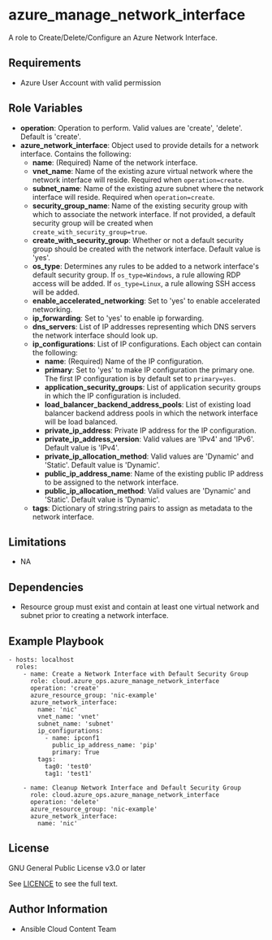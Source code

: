 azure_manage_network_interface
==================

A role to Create/Delete/Configure an Azure Network Interface.

Requirements
------------

* Azure User Account with valid permission

Role Variables
--------------

* **operation**: Operation to perform. Valid values are 'create', 'delete'. Default is 'create'.
* **azure_network_interface**: Object used to provide details for a network interface. Contains the following:
  - **name**: (Required) Name of the network interface.
  - **vnet_name**: Name of the existing azure virtual network where the network interface will reside. Required when `operation=create`.
  - **subnet_name**: Name of the existing azure subnet where the network interface will reside. Required when `operation=create`.
  - **security_group_name**: Name of the existing security group with which to associate the network interface. If not provided, a default security group will be created when `create_with_security_group=true`.
  - **create_with_security_group**: Whether or not a default security group should be created with the network interface. Default value is 'yes'.
  - **os_type**: Determines any rules to be added to a network interface's default security group. If `os_type=Windows`, a rule allowing RDP access will be added. If `os_type=Linux`, a rule allowing SSH access will be added.
  - **enable_accelerated_networking**: Set to 'yes' to enable accelerated networking.
  - **ip_forwarding**: Set to 'yes' to enable ip forwarding.
  - **dns_servers**: List of IP addresses representing which DNS servers the network interface should look up.
  - **ip_configurations**: List of IP configurations. Each object can contain the following:
    - **name**: (Required) Name of the IP configuration.
    - **primary**: Set to 'yes' to make IP configuration the primary one. The first IP configuration is by default set to `primary=yes`.
    - **application_security_groups**: List of application security groups in which the IP configuration is included.
    - **load_balancer_backend_address_pools**: List of existing load balancer backend address pools in which the network interface will be load balanced.
    - **private_ip_address**: Private IP address for the IP configuration.
    - **private_ip_address_version**: Valid values are 'IPv4' and 'IPv6'. Default value is 'IPv4'.
    - **private_ip_allocation_method**: Valid values are 'Dynamic' and 'Static'. Default value is 'Dynamic'.
    - **public_ip_address_name**: Name of the existing public IP address to be assigned to the network interface.
    - **public_ip_allocation_method**: Valid values are 'Dynamic' and 'Static'. Default value is 'Dynamic'.
  - **tags**: Dictionary of string:string pairs to assign as metadata to the network interface.

Limitations
------------

- NA

Dependencies
------------

- Resource group must exist and contain at least one virtual network and subnet prior to creating a network interface.

Example Playbook
----------------

    - hosts: localhost
      roles:
        - name: Create a Network Interface with Default Security Group
          role: cloud.azure_ops.azure_manage_network_interface
          operation: 'create'
          azure_resource_group: 'nic-example'
          azure_network_interface:
            name: 'nic'
            vnet_name: 'vnet'
            subnet_name: 'subnet'
            ip_configurations:
              - name: ipconf1
                public_ip_address_name: 'pip'
                primary: True
            tags:
              tag0: 'test0'
              tag1: 'test1'

        - name: Cleanup Network Interface and Default Security Group
          role: cloud.azure_ops.azure_manage_network_interface
          operation: 'delete'
          azure_resource_group: 'nic-example'
          azure_network_interface:
            name: 'nic'

License
-------

GNU General Public License v3.0 or later

See [LICENCE](https://github.com/redhat-cop/cloud.azure_ops/blob/main/LICENSE) to see the full text.

Author Information
------------------

- Ansible Cloud Content Team